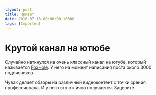 ```yaml
---
layout: post
title: Привет
date: 2016-07-13 00:00:00 +0300
tags: [Imported]
---
```

# Крутой канал на ютюбе

Случайно наткнулся на очень классный канал на ютубе, который называется [FoxHole](https://www.youtube.com/channel/UC1__68e5kg1dHGjLibP2v7Q). У него на момент написания поста около 3000 подписчиков.

Чувак делает обзоры на различный видеоконтент с точки зрения профессионала. И у него это отлично получается. Зацените.